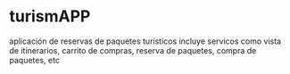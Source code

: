 # turismAPP
aplicación de reservas de paquetes turísticos
incluye servicos como vista de itinerarios, carrito de compras, reserva de paquetes, compra de paquetes, etc
